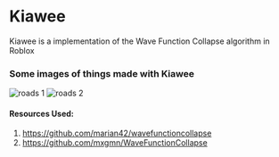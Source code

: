 # Kiawee
Kiawee is a implementation of the Wave Function Collapse algorithm in Roblox

### Some images of things made with Kiawee

![roads 1](https://github.com/Xuleos/Kiawee/raw/master/assets/roads1.png)
![roads 2](https://github.com/Xuleos/Kiawee/raw/master/assets/roads2.png)


#### Resources Used: 
1. https://github.com/marian42/wavefunctioncollapse
2. https://github.com/mxgmn/WaveFunctionCollapse